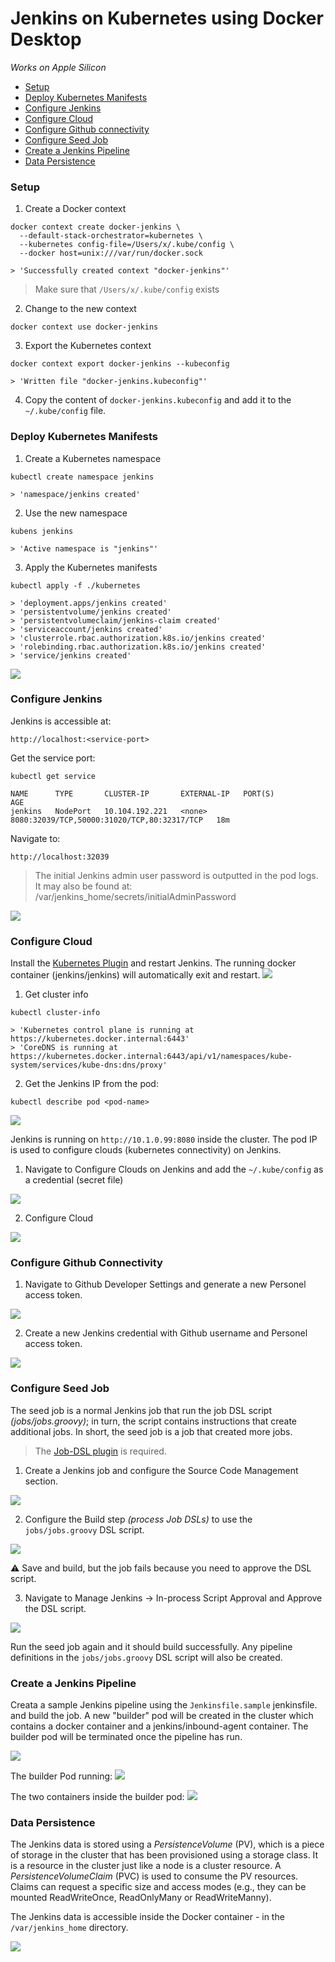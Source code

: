 # Jenkins on Kubernetes using Docker Desktop

_Works on Apple Silicon_

* [Setup](#setup)
* [Deploy Kubernetes Manifests](#deploy-kubernetes-manifests)
* [Configure Jenkins](#configure-jenkins)
* [Configure Cloud](#configure-cloud)
* [Configure Github connectivity](#configure-github-connectivity)
* [Configure Seed Job](#configure-seed-job)
* [Create a Jenkins Pipeline](#create-a-jenkins-pipeline)
* [Data Persistence](#data-persistence)

### Setup 

1. Create a Docker context 
```shell
docker context create docker-jenkins \
  --default-stack-orchestrator=kubernetes \
  --kubernetes config-file=/Users/x/.kube/config \
  --docker host=unix:///var/run/docker.sock

> 'Successfully created context "docker-jenkins"'
```
> Make sure that `/Users/x/.kube/config` exists

2. Change to the new context 
```shell
docker context use docker-jenkins
```

3. Export the Kubernetes context
```shell
docker context export docker-jenkins --kubeconfig

> 'Written file "docker-jenkins.kubeconfig"'
```

4. Copy the content of `docker-jenkins.kubeconfig` and add it to 
the `~/.kube/config` file. 


### Deploy Kubernetes Manifests 

1. Create a Kubernetes namespace 
```shell
kubectl create namespace jenkins

> 'namespace/jenkins created'
```

2. Use the new namespace
```shell
kubens jenkins

> 'Active namespace is "jenkins"'
```

3. Apply the Kubernetes manifests 
```shell
kubectl apply -f ./kubernetes

> 'deployment.apps/jenkins created'
> 'persistentvolume/jenkins created'
> 'persistentvolumeclaim/jenkins-claim created'
> 'serviceaccount/jenkins created'
> 'clusterrole.rbac.authorization.k8s.io/jenkins created'
> 'rolebinding.rbac.authorization.k8s.io/jenkins created'
> 'service/jenkins created'
```
![](resources/images/all-resources.png)


### Configure Jenkins

Jenkins is accessible at:
```shell
http://localhost:<service-port>
```
Get the service port: 
```shell
kubectl get service

NAME      TYPE       CLUSTER-IP       EXTERNAL-IP   PORT(S)                                       AGE
jenkins   NodePort   10.104.192.221   <none>        8080:32039/TCP,50000:31020/TCP,80:32317/TCP   18m
```
Navigate to:
```shell
http://localhost:32039
```
> The initial Jenkins admin user password is outputted in the pod logs. <br>
> It may also be found at: /var/jenkins_home/secrets/initialAdminPassword

![](resources/images/jenkins-ui.png)


### Configure Cloud 

Install the [Kubernetes Plugin](https://plugins.jenkins.io/kubernetes/) and restart Jenkins. 
The running docker container (jenkins/jenkins) will automatically exit and restart. 
![](resources/images/kubernetes-plugin.png)

1. Get cluster info 
```shell
kubectl cluster-info

> 'Kubernetes control plane is running at https://kubernetes.docker.internal:6443'
> 'CoreDNS is running at https://kubernetes.docker.internal:6443/api/v1/namespaces/kube-system/services/kube-dns:dns/proxy' 
```
2. Get the Jenkins IP from the pod:
```shell
kubectl describe pod <pod-name> 
```
![](resources/images/pod-ip.png)

Jenkins is running on `http://10.1.0.99:8080` inside the cluster. The pod IP is used to configure 
clouds (kubernetes connectivity) on Jenkins.

1. Navigate to Configure Clouds on Jenkins and add the `~/.kube/config` as a credential (secret file)

![](resources/images/configure-clouds-cred.png)

2. Configure Cloud 

![](resources/images/configure-cloud.png)


### Configure Github Connectivity

1. Navigate to Github Developer Settings and generate a new Personel access token. 

![](resources/images/github-access-token.png)

2. Create a new Jenkins credential with Github username and Personel access token. 

![](resources/images/github-access-token-jenkins.png)


### Configure Seed Job 

The seed job is a normal Jenkins job that run the job DSL script _(jobs/jobs.groovy)_; in turn, 
the script contains instructions that create additional jobs. In short, the seed job is a job that created 
more jobs. 
> The [Job-DSL plugin](https://plugins.jenkins.io/job-dsl/) is required. 

1. Create a Jenkins job and configure the Source Code Management section. 

![](resources/images/jenkins-seed-job/job-seed-git.png)

2. Configure the Build step _(process Job DSLs)_ to use the `jobs/jobs.groovy` DSL script. 

![](resources/images/jenkins-seed-job/job-seed-build.png)

:warning: Save and build, but the job fails because you need to approve the DSL script.

3. Navigate to Manage Jenkins -> In-process Script Approval and Approve the DSL script. 

![](resources/images/jenkins-seed-job/job-seed-approval.png)

Run the seed job again and it should build successfully. Any pipeline definitions in the 
`jobs/jobs.groovy` DSL script will also be created. 

### Create a Jenkins Pipeline

Creata a sample Jenkins pipeline using the `Jenkinsfile.sample` jenkinsfile.
and build the job. A new "builder" pod will be created in the cluster which contains a docker
container and a jenkins/inbound-agent container. The builder pod will be terminated once the 
pipeline has run.

![](resources/images/sample-pipeline.png)

The builder Pod running:
![](resources/images/builder-pod.png)

The two containers inside the builder pod:
![](resources/images/builder-pod-containers.png)

### Data Persistence 

The Jenkins data is stored using a _PersistenceVolume_ (PV), which is a piece of storage in the cluster that 
has been provisioned using a storage class. It is a resource in the cluster just like a node is a cluster
resource. A _PersistenceVolumeClaim_ (PVC) is used to consume the PV resources. Claims can request a specific 
size and access modes (e.g., they can be mounted ReadWriteOnce, ReadOnlyMany or ReadWriteManny).

The Jenkins data is accessible inside the Docker container - in the `/var/jenkins_home` directory. 

![](resources/images/jenkins-docker-container.png)
